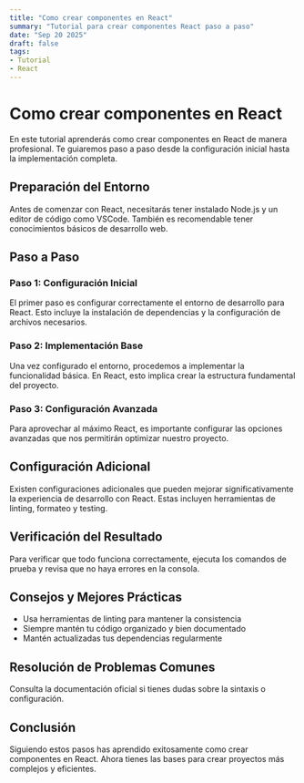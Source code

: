 ```yaml
---
title: "Como crear componentes en React"
summary: "Tutorial para crear componentes React paso a paso"
date: "Sep 20 2025"
draft: false
tags:
- Tutorial
- React
---
```


# Como crear componentes en React

En este tutorial aprenderás como crear componentes en React de manera profesional. Te guiaremos paso a paso desde la configuración inicial hasta la implementación completa.

## Preparación del Entorno

Antes de comenzar con React, necesitarás tener instalado Node.js y un editor de código como VSCode. También es recomendable tener conocimientos básicos de desarrollo web.

## Paso a Paso

### Paso 1: Configuración Inicial

El primer paso es configurar correctamente el entorno de desarrollo para React. Esto incluye la instalación de dependencias y la configuración de archivos necesarios.

### Paso 2: Implementación Base

Una vez configurado el entorno, procedemos a implementar la funcionalidad básica. En React, esto implica crear la estructura fundamental del proyecto.

### Paso 3: Configuración Avanzada

Para aprovechar al máximo React, es importante configurar las opciones avanzadas que nos permitirán optimizar nuestro proyecto.

## Configuración Adicional

Existen configuraciones adicionales que pueden mejorar significativamente la experiencia de desarrollo con React. Estas incluyen herramientas de linting, formateo y testing.

## Verificación del Resultado

Para verificar que todo funciona correctamente, ejecuta los comandos de prueba y revisa que no haya errores en la consola.

## Consejos y Mejores Prácticas

- Usa herramientas de linting para mantener la consistencia
- Siempre mantén tu código organizado y bien documentado
- Mantén actualizadas tus dependencias regularmente

## Resolución de Problemas Comunes

Consulta la documentación oficial si tienes dudas sobre la sintaxis o configuración.

## Conclusión

Siguiendo estos pasos has aprendido exitosamente como crear componentes en React. Ahora tienes las bases para crear proyectos más complejos y eficientes.
